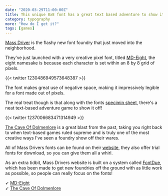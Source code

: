```yaml
---
date: "2020-03-29T11:00:00Z"
title: This unique 8x8 font has a great text based adventure to show it off!
category: typography
more: "How do I get it?"
tags: [games]
---
```


[Mass Driver](https://mass-driver.com/) is the flashy new font foundry that just moved into the neighborhood.

They've just launched with a very creative pixel font, titled [MD-Eight](https://mass-driver.com/typefaces/md-eight), the eight namesake is because each character is set within an 8 by 8 grid of pixels.

{{< twitter 1230486949573648387 >}}

The font makes great use of negative space, making it impressively legible for a font made out of pixels.

<!--more-->

The real treat though is that along with the fonts [specimin sheet](https://mass-driver.fontdue.com/pdfs/bb5347171925852fbdcdf27b3783b831b8388580), there's a neat text-based adventure game to show it off!

{{< twitter 1237006683471314949 >}}

[The Cave Of Dolmenlore](https://mass-driver.com/dolmenlore) is a great blast from the past, taking you right back to when text-based games ruled supreme and is truly one of the most creative ways I've seen a foundry show off their wares.

All of Mass Drivers fonts can be found on their [website](https://mass-driver.com/), they also offer trial fonts for download, so you can give them all a whirl.

As an extra tidbit, Mass Drivers website is built on a system called [FontDue](https://www.fontdue.com/), which has been made to get new foundries off the ground with as little work as possible, so people can really focus on the fonts!

➶ [MD-Eight](https://mass-driver.com/typefaces/md-eight)  
➶ [The Cave Of Dolmenlore](https://mass-driver.com/dolmenlore)
